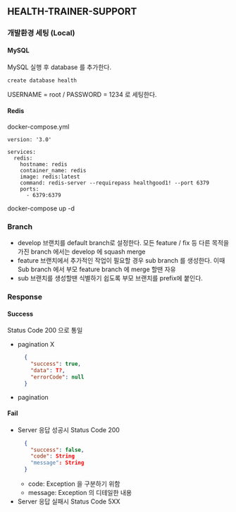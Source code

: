 ## HEALTH-TRAINER-SUPPORT

### 개발환경 세팅 (Local)
#### MySQL
MySQL 실행 후 database 를 추가한다.
```
create database health
```
USERNAME = root /
PASSWORD = 1234
로 세팅한다.
#### Redis
docker-compose.yml
```
version: '3.0'

services:
  redis:
    hostname: redis
    container_name: redis
    image: redis:latest
    command: redis-server --requirepass healthgood1! --port 6379
    ports:
      - 6379:6379
```
docker-compose up -d

### Branch
- develop 브랜치를 default branch로 설정한다. 모든 feature / fix 등 다른 목적을 가진 branch 에서는 develop 에 squash merge
- feature 브랜치에서 추가적인 작업이 필요할 경우 sub branch 를 생성한다. 이때 Sub branch 에서 부모 feature branch 에 merge 할땐 자유
- sub 브랜치를 생성할땐 식별하기 쉽도록 부모 브랜치를 prefix에 붙인다.

### Response
#### Success
Status Code 200 으로 통일
- pagination X
  ```json
    {
      "success": true,
      "data": T?,
      "errorCode": null
    }
  ```
- pagination

#### Fail
- Server 응답 성공시 Status Code 200
  ```json
    {
      "success": false,
      "code": String
      "message": String
    }
    ```
    - code: Exception 을 구분하기 위함
    - message: Exception 의 디테일한 내용
- Server 응답 실패시 Status Code 5XX

